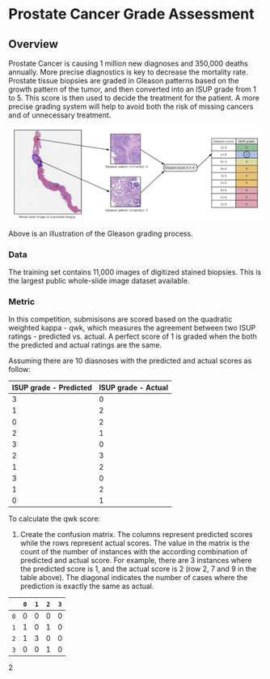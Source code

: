 # Prostate Cancer Grade Assessment

## Overview
Prostate Cancer is causing 1 million new diagnoses and 350,000 deaths annually. More precise diagnostics is key to decrease the mortality rate. Prostate tissue biopsies are graded in Gleason patterns based on the growth pattern of the tumor, and then converted into an ISUP grade from 1 to 5. This score is then used to decide the treatment for the patient. A more precise grading system will help to avoid both the risk of missing cancers and of unnecessary treatment.

![Grading Illustration](/images/grade.png)

Above is an illustration of the Gleason grading process.

### Data
The training set contains 11,000 images of digitized stained biopsies. This is the largest public whole-slide image dataset available. 

### Metric
In this competition, submisisons are scored based on the quadratic weighted kappa - qwk, which measures the agreement between two ISUP ratings - predicted vs. actual. A perfect score of 1 is graded when the both the predicted and actual ratings are the same.

Assuming there are 10 diasnoses with the predicted and actual scores as follow:

| ISUP grade - Predicted | ISUP grade - Actual |
| ---------------------- | ------------------- |
|           3            |          0          | 
|           1            |          2          | 
|           0            |          2          | 
|           2            |          1          | 
|           3            |          0          | 
|           2            |          3          | 
|           1            |          2          | 
|           3            |          0          | 
|           1            |          2          | 
|           0            |          1          | 

To calculate the qwk score:

1. Create the confusion matrix. The columns represent predicted scores while the rows represent actual scores. The value in the matrix is the count of the number of instances with the according combination of predicted and actual score. For example, there are 3 instances where the predicted score is 1, and the actual score is 2 (row 2, 7 and 9 in the table above). The diagonal indicates the number of cases where the prediction is exactly the same as actual.

|     | `0` | `1` | `2` | `3` |
| --- | --- | --- | --- | --- |
| `0` |  0  |  0  |  0  |  0  |
| `1` |  1  |  0  |  1  |  0  |
| `2` |  1  |  3  |  0  |  0  |
| `3` |  0  |  0  |  1  |  0  |

2
